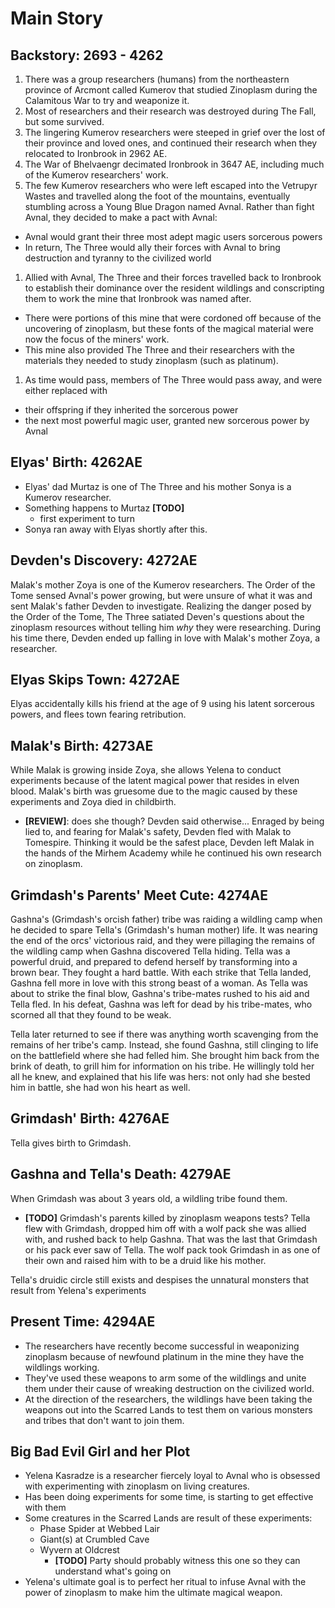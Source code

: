 # Main Story

## Backstory: 2693 - 4262

1. There was a group researchers (humans) from the northeastern province of Arcmont called Kumerov that studied Zinoplasm during the Calamitous War to try and weaponize it.
1. Most of researchers and their research was destroyed during The Fall, but some survived.
1. The lingering Kumerov researchers were steeped in grief over the lost of their province and loved ones, and continued their research when they relocated to Ironbrook in 2962 AE.
1. The War of Bhelvaengr decimated Ironbrook in 3647 AE, including much of the Kumerov researchers' work.
1. The few Kumerov researchers who were left escaped into the Vetrupyr Wastes and travelled along the foot of the mountains, eventually stumbling across a Young Blue Dragon named Avnal.
Rather than fight Avnal, they decided to make a pact with Avnal:
  - Avnal would grant their three most adept magic users sorcerous powers
  - In return, The Three would ally their forces with Avnal to bring destruction and tyranny to the civilized world
1. Allied with Avnal, The Three and their forces travelled back to Ironbrook to establish their dominance over the resident wildlings and conscripting them to work the mine that Ironbrook was named after.
  - There were portions of this mine that were cordoned off because of the uncovering of zinoplasm, but these fonts of the magical material were now the focus of the miners' work.
  - This mine also provided The Three and their researchers with the materials they needed to study zinoplasm (such as platinum).
1. As time would pass, members of The Three would pass away, and were either replaced with
  - their offspring if they inherited the sorcerous power
  - the next most powerful magic user, granted new sorcerous power by Avnal

## Elyas' Birth: 4262AE

- Elyas' dad Murtaz is one of The Three and his mother Sonya is a Kumerov researcher.
- Something happens to Murtaz **[TODO]**
  - first experiment to turn 
- Sonya ran away with Elyas shortly after this.

## Devden's Discovery: 4272AE

Malak's mother Zoya is one of the Kumerov researchers.
The Order of the Tome sensed Avnal's power growing, but were unsure of what it was and sent Malak's father Devden to investigate.
Realizing the danger posed by the Order of the Tome, The Three satiated Deven's questions about the zinoplasm resources without telling him _why_ they were researching.
During his time there, Devden ended up falling in love with Malak's mother Zoya, a researcher.

## Elyas Skips Town: 4272AE

Elyas accidentally kills his friend at the age of 9 using his latent sorcerous powers, and flees town fearing retribution.

## Malak's Birth: 4273AE

While Malak is growing inside Zoya, she allows Yelena to conduct experiments because of the latent magical power that resides in elven blood.
Malak's birth was gruesome due to the magic caused by these experiments and Zoya died in childbirth.
  - **[REVIEW]**: does she though? Devden said otherwise...
Enraged by being lied to, and fearing for Malak's safety, Devden fled with Malak to Tomespire.
Thinking it would be the safest place, Devden left Malak in the hands of the Mirhem Academy while he continued his own research on zinoplasm.

## Grimdash's Parents' Meet Cute: 4274AE

Gashna's (Grimdash's orcish father) tribe was raiding a wildling camp when he decided to spare Tella's (Grimdash's human mother) life.
It was nearing the end of the orcs' victorious raid, and they were pillaging the remains of the wildling camp when Gashna discovered Tella hiding.
Tella was a powerful druid, and prepared to defend herself by transforming into a brown bear.
They fought a hard battle.
With each strike that Tella landed, Gashna fell more in love with this strong beast of a woman.
As Tella was about to strike the final blow, Gashna's tribe-mates rushed to his aid and Tella fled.
In his defeat, Gashna was left for dead by his tribe-mates, who scorned all that they found to be weak.

Tella later returned to see if there was anything worth scavenging from the remains of her tribe's camp.
Instead, she found Gashna, still clinging to life on the battlefield where she had felled him.
She brought him back from the brink of death, to grill him for information on his tribe.
He willingly told her all he knew, and explained that his life was hers: not only had she bested him in battle, she had won his heart as well.

## Grimdash' Birth: 4276AE

Tella gives birth to Grimdash.

## Gashna and Tella's Death: 4279AE

When Grimdash was about 3 years old, a wildling tribe found them.
  - **[TODO]** Grimdash's parents killed by zinoplasm weapons tests?
Tella flew with Grimdash, dropped him off with a wolf pack she was allied with, and rushed back to help Gashna.
That was the last that Grimdash or his pack ever saw of Tella.
The wolf pack took Grimdash in as one of their own and raised him with to be a druid like his mother.

Tella's druidic circle still exists and despises the unnatural monsters that result from Yelena's experiments 

## Present Time: 4294AE

-  The researchers have recently become successful in weaponizing zinoplasm because of newfound platinum in the mine they have the wildlings working. 
- They've used these weapons to arm some of the wildlings and unite them under their cause of wreaking destruction on the civilized world.
- At the direction of the researchers, the wildlings have been taking the weapons out into the Scarred Lands to test them on various monsters and tribes that don't want to join them.

## Big Bad Evil Girl and her Plot

- Yelena Kasradze is a researcher fiercely loyal to Avnal who is obsessed with experimenting with zinoplasm on living creatures.
- Has been doing experiments for some time, is starting to get effective with them
- Some creatures in the Scarred Lands are result of these experiments:
  - Phase Spider at Webbed Lair
  - Giant(s) at Crumbled Cave
  - Wyvern at Oldcrest
    - **[TODO]** Party should probably witness this one so they can understand what's going on
- Yelena's ultimate goal is to perfect her ritual to infuse Avnal with the power of zinoplasm to make him the ultimate magical weapon.
